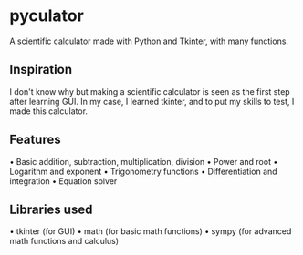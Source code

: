 # pyculator
A scientific calculator made with Python and Tkinter, with many functions.

## Inspiration
I don't know why but making a scientific calculator is seen as the first step after learning GUI. In my case, I learned tkinter, and to put my skills to test, I made this calculator.


## Features
• Basic addition, subtraction, multiplication, division
• Power and root
• Logarithm and exponent
• Trigonometry functions
• Differentiation and integration
• Equation solver


## Libraries used
• tkinter (for GUI)
• math (for basic math functions)
• sympy (for advanced math functions and calculus)
